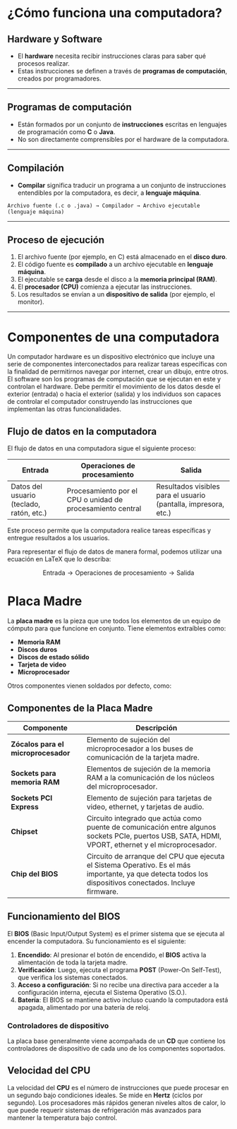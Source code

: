 # ¿Cómo funciona una computadora?

## Hardware y Software

- El **hardware** necesita recibir instrucciones claras para saber qué procesos realizar.  
- Estas instrucciones se definen a través de **programas de computación**, creados por programadores.

---

## Programas de computación

- Están formados por un conjunto de **instrucciones** escritas en lenguajes de programación como **C** o **Java**.  
- No son directamente comprensibles por el hardware de la computadora.

---

## Compilación

- **Compilar** significa traducir un programa a un conjunto de instrucciones entendibles por la computadora, es decir, a **lenguaje máquina**.

```
Archivo fuente (.c o .java) → Compilador → Archivo ejecutable (lenguaje máquina)
```

---

## Proceso de ejecución

1. El archivo fuente (por ejemplo, en C) está almacenado en el **disco duro**.  
2. El código fuente es **compilado** a un archivo ejecutable en **lenguaje máquina**.  
3. El ejecutable se **carga** desde el disco a la **memoria principal (RAM)**.  
4. El **procesador (CPU)** comienza a ejecutar las instrucciones.  
5. Los resultados se envían a un **dispositivo de salida** (por ejemplo, el monitor).

---
# Componentes de una computadora

Un computador hardware es un dispositivo electrónico que incluye una serie de componentes interconectados para realizar tareas específicas con la finalidad de permitirnos navegar por internet, crear un dibujo, entre otros. El software son los programas de computación que se ejecutan en este y controlan el hardware. Debe permitir el movimiento de los datos desde el exterior (entrada) o hacia el exterior (salida) y los individuos son capaces de controlar el computador construyendo las instrucciones que implementan las otras funcionalidades.

## Flujo de datos en la computadora

El flujo de datos en una computadora sigue el siguiente proceso:

| **Entrada**      | **Operaciones de procesamiento**  | **Salida**   |
|------------------|-----------------------------------|--------------|
| Datos del usuario (teclado, ratón, etc.) | Procesamiento por el CPU o unidad de procesamiento central | Resultados visibles para el usuario (pantalla, impresora, etc.) |

Este proceso permite que la computadora realice tareas específicas y entregue resultados a los usuarios.

Para representar el flujo de datos de manera formal, podemos utilizar una ecuación en LaTeX que lo describa:

$$
\text{Entrada} \rightarrow \text{Operaciones de procesamiento} \rightarrow \text{Salida}
$$
# Placa Madre

La **placa madre** es la pieza que une todos los elementos de un equipo de cómputo para que funcione en conjunto. Tiene elementos extraíbles como:

- **Memoria RAM**
- **Discos duros**
- **Discos de estado sólido**
- **Tarjeta de video**
- **Microprocesador**

Otros componentes vienen soldados por defecto, como:

## Componentes de la Placa Madre

| **Componente**                      | **Descripción**                                                                                                                                          |
|--------------------------------------|----------------------------------------------------------------------------------------------------------------------------------------------------------|
| **Zócalos para el microprocesador**  | Elemento de sujeción del microprocesador a los buses de comunicación de la tarjeta madre.                                                                |
| **Sockets para memoria RAM**        | Elementos de sujeción de la memoria RAM a la comunicación de los núcleos del microprocesador.                                                             |
| **Sockets PCI Express**             | Elemento de sujeción para tarjetas de video, ethernet, y tarjetas de audio.                                                                                |
| **Chipset**                          | Circuito integrado que actúa como puente de comunicación entre algunos sockets PCIe, puertos USB, SATA, HDMI, VPORT, ethernet y el microprocesador.       |
| **Chip del BIOS**                   | Circuito de arranque del CPU que ejecuta el Sistema Operativo. Es el más importante, ya que detecta todos los dispositivos conectados. Incluye firmware. |

## Funcionamiento del BIOS

El **BIOS** (Basic Input/Output System) es el primer sistema que se ejecuta al encender la computadora. Su funcionamiento es el siguiente:

1. **Encendido**: Al presionar el botón de encendido, el **BIOS** activa la alimentación de toda la tarjeta madre.
2. **Verificación**: Luego, ejecuta el programa **POST** (Power-On Self-Test), que verifica los sistemas conectados.
3. **Acceso a configuración**: Si no recibe una directiva para acceder a la configuración interna, ejecuta el Sistema Operativo (S.O.).
4. **Batería**: El BIOS se mantiene activo incluso cuando la computadora está apagada, alimentado por una batería de reloj.

### Controladores de dispositivo

La placa base generalmente viene acompañada de un **CD** que contiene los controladores de dispositivo de cada uno de los componentes soportados.

## Velocidad del CPU

La velocidad del **CPU** es el número de instrucciones que puede procesar en un segundo bajo condiciones ideales. Se mide en **Hertz** (ciclos por segundo). Los procesadores más rápidos generan niveles altos de calor, lo que puede requerir sistemas de refrigeración más avanzados para mantener la temperatura bajo control.
